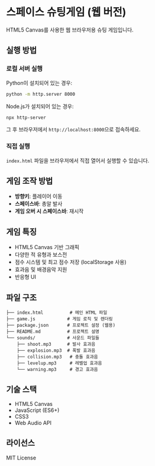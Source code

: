 # 스페이스 슈팅게임 (웹 버전)

HTML5 Canvas를 사용한 웹 브라우저용 슈팅 게임입니다.

## 실행 방법

### 로컬 서버 실행
Python이 설치되어 있는 경우:
```bash
python -m http.server 8000
```

Node.js가 설치되어 있는 경우:
```bash
npx http-server
```

그 후 브라우저에서 `http://localhost:8000`으로 접속하세요.

### 직접 실행
`index.html` 파일을 브라우저에서 직접 열어서 실행할 수 있습니다.

## 게임 조작 방법

- **방향키**: 플레이어 이동
- **스페이스바**: 총알 발사
- **게임 오버 시 스페이스바**: 재시작

## 게임 특징

- HTML5 Canvas 기반 그래픽
- 다양한 적 유형과 보스전
- 점수 시스템 및 최고 점수 저장 (localStorage 사용)
- 효과음 및 배경음악 지원
- 반응형 UI

## 파일 구조

```
├── index.html          # 메인 HTML 파일
├── game.js            # 게임 로직 및 렌더링
├── package.json       # 프로젝트 설정 (웹용)
├── README.md          # 프로젝트 설명
└── sounds/            # 사운드 파일들
    ├── shoot.mp3      # 발사 효과음
    ├── explosion.mp3  # 폭발 효과음
    ├── collision.mp3   # 충돌 효과음
    ├── levelup.mp3     # 레벨업 효과음
    └── warning.mp3     # 경고 효과음
```

## 기술 스택

- HTML5 Canvas
- JavaScript (ES6+)
- CSS3
- Web Audio API

## 라이선스

MIT License